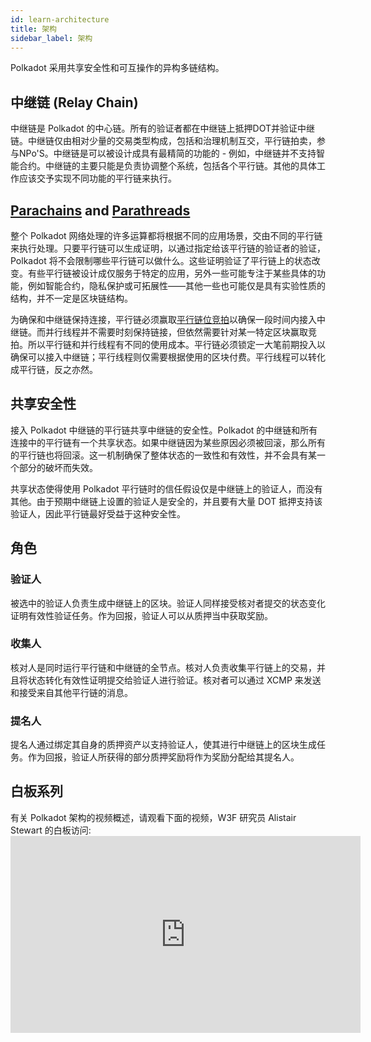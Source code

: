 ```yaml
---
id: learn-architecture
title: 架构
sidebar_label: 架构
---
```


Polkadot 采用共享安全性和可互操作的异构多链结构。

## 中继链 (Relay Chain)

中继链是 Polkadot 的中心链。所有的验证者都在中继链上抵押DOT并验证中继链。中继链仅由相对少量的交易类型构成，包括和治理机制互交，平行链拍卖，参与NPo'S。中继链是可以被设计成具有最精简的功能的 - 例如，中继链并不支持智能合约。中继链的主要只能是负责协调整个系统，包括各个平行链。其他的具体工作应该交予实现不同功能的平行链来执行。

## [Parachains](learn-parachains) and [Parathreads](learn-parathreads)

整个 Polkadot 网络处理的许多运算都将根据不同的应用场景，交由不同的平行链来执行处理。只要平行链可以生成证明，以通过指定给该平行链的验证者的验证，Polkadot 将不会限制哪些平行链可以做什么。这些证明验证了平行链上的状态改变。有些平行链被设计成仅服务于特定的应用，另外一些可能专注于某些具体的功能，例如智能合约，隐私保护或可拓展性——其他一些也可能仅是具有实验性质的结构，并不一定是区块链结构。

为确保和中继链保持连接，平行链必须赢取[平行链位竞拍](https://wiki.polkadot.network/docs/en/learn-auction)以确保一段时间内接入中继链。而并行线程并不需要时刻保持链接，但依然需要针对某一特定区块赢取竞拍。所以平行链和并行线程有不同的使用成本。平行链必须锁定一大笔前期投入以确保可以接入中继链；平行线程则仅需要根据使用的区块付费。平行线程可以转化成平行链，反之亦然。

## 共享安全性

接入 Polkadot 中继链的平行链共享中继链的安全性。Polkadot 的中继链和所有连接中的平行链有一个共享状态。如果中继链因为某些原因必须被回滚，那么所有的平行链也将回滚。这一机制确保了整体状态的一致性和有效性，并不会具有某一个部分的破坏而失效。

共享状态使得使用 Polkadot 平行链时的信任假设仅是中继链上的验证人，而没有其他。由于预期中继链上设置的验证人是安全的，并且要有大量 DOT 抵押支持该验证人，因此平行链最好受益于这种安全性。

## 角色

### 验证人

被选中的验证人负责生成中继链上的区块。验证人同样接受核对者提交的状态变化证明有效性验证任务。作为回报，验证人可以从质押当中获取奖励。

### 收集人

核对人是同时运行平行链和中继链的全节点。核对人负责收集平行链上的交易，并且将状态转化有效性证明提交给验证人进行验证。核对者可以通过 XCMP 来发送和接受来自其他平行链的消息。

### 提名人

提名人通过绑定其自身的质押资产以支持验证人，使其进行中继链上的区块生成任务。作为回报，验证人所获得的部分质押奖励将作为奖励分配给其提名人。

## 白板系列

有关 Polkadot 架构的视频概述，请观看下面的视频，W3F 研究员 Alistair Stewart 的白板访问: <iframe width="560" height="315" src="https://www.youtube.com/embed/xBfC6uTjvbM" frameborder="0" allow="accelerometer; autoplay; encrypted-media; gyroscope; picture-in-picture" allowfullscreen mark="crwd-mark"></iframe>
